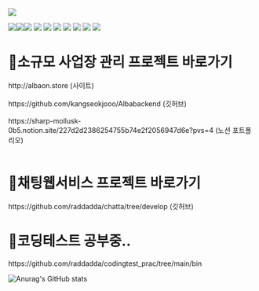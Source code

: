 <img src="https://capsule-render.vercel.app/api?type=wave&color=auto&height=300&section=header&text=Hello%20World&fontSize=90" />


<img src="https://img.shields.io/badge/javascript-F7DF1E?style=flat&logo=javascript&logoColor=white"/><img src="https://img.shields.io/badge/git-F05032?style=flat&logo=git&logoColor=white"/><img src="https://img.shields.io/badge/spring-6DB33F?style=flat&logo=spring&logoColor=white"/>
<img src="https://img.shields.io/badge/springboot-6DB33F?style=flat&logo=springboot&logoColor=white"/>
<img src="https://img.shields.io/badge/node.js-339933?style=flat&logo=node.js&logoColor=white"/>
<img src="https://img.shields.io/badge/java-007054?style=flat&logo=java&logoColor=white"/>
<img src="https://img.shields.io/badge/AWS-007054?style=flat&logo=java&logoColor=white"/>
<img src="https://img.shields.io/badge/EC2-007054?style=flat&logo=java&logoColor=white"/>
<img src="https://img.shields.io/badge/RDS-007054?style=flat&logo=java&logoColor=white"/>
<img src="https://img.shields.io/badge/S3-007054?style=flat&logo=java&logoColor=white"/>

<h1>🧷소규모 사업장 관리 프로젝트 바로가기</h1>
http://albaon.store (사이트) <br></br>
https://github.com/kangseokjooo/Albabackend (깃허브) <br></br>
https://sharp-mollusk-0b5.notion.site/227d2d2386254755b74e2f2056947d6e?pvs=4 (노션 포트폴리오) <br></br>

<h1>🧷채팅웹서비스 프로젝트 바로가기</h1>
https://github.com/raddadda/chatta/tree/develop (깃허브)

<h1>🧷코딩테스트 공부중..</h1>
https://github.com/raddadda/codingtest_prac/tree/main/bin

![Anurag's GitHub stats](https://github-readme-stats.vercel.app/api?username=raddadda&show_icons=true&theme=radical)

